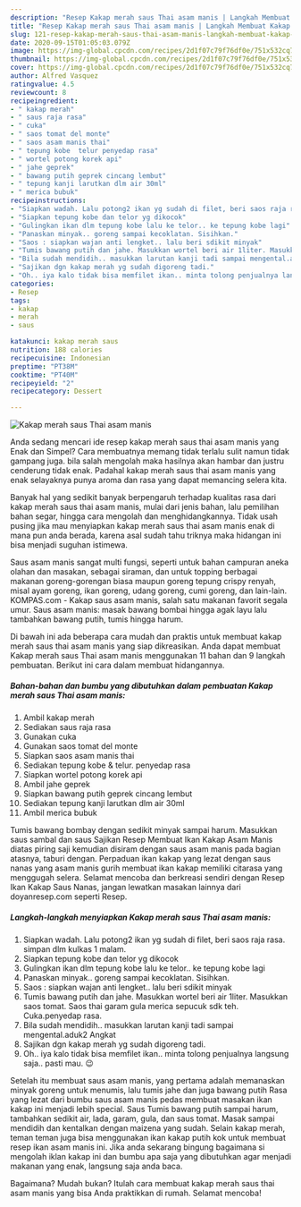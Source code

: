 ```yaml
---
description: "Resep Kakap merah saus Thai asam manis | Langkah Membuat Kakap merah saus Thai asam manis Yang Sedap"
title: "Resep Kakap merah saus Thai asam manis | Langkah Membuat Kakap merah saus Thai asam manis Yang Sedap"
slug: 121-resep-kakap-merah-saus-thai-asam-manis-langkah-membuat-kakap-merah-saus-thai-asam-manis-yang-sedap
date: 2020-09-15T01:05:03.079Z
image: https://img-global.cpcdn.com/recipes/2d1f07c79f76df0e/751x532cq70/kakap-merah-saus-thai-asam-manis-foto-resep-utama.jpg
thumbnail: https://img-global.cpcdn.com/recipes/2d1f07c79f76df0e/751x532cq70/kakap-merah-saus-thai-asam-manis-foto-resep-utama.jpg
cover: https://img-global.cpcdn.com/recipes/2d1f07c79f76df0e/751x532cq70/kakap-merah-saus-thai-asam-manis-foto-resep-utama.jpg
author: Alfred Vasquez
ratingvalue: 4.5
reviewcount: 8
recipeingredient:
- " kakap merah"
- " saus raja rasa"
- " cuka"
- " saos tomat del monte"
- " saos asam manis thai"
- " tepung kobe  telur penyedap rasa"
- " wortel potong korek api"
- " jahe geprek"
- " bawang putih geprek cincang lembut"
- " tepung kanji larutkan dlm air 30ml"
- " merica bubuk"
recipeinstructions:
- "Siapkan wadah. Lalu potong2 ikan yg sudah di filet, beri saos raja rasa. simpan dlm kulkas 1 malam."
- "Siapkan tepung kobe dan telor yg dikocok"
- "Gulingkan ikan dlm tepung kobe lalu ke telor.. ke tepung kobe lagi"
- "Panaskan minyak.. goreng sampai kecoklatan. Sisihkan."
- "Saos : siapkan wajan anti lengket.. lalu beri sdikit minyak"
- "Tumis bawang putih dan jahe. Masukkan wortel beri air 1liter. Masukkan saos tomat. Saos thai garam gula merica sepucuk sdk teh. Cuka.penyedap rasa."
- "Bila sudah mendidih.. masukkan larutan kanji tadi sampai mengental.aduk2 Angkat"
- "Sajikan dgn kakap merah yg sudah digoreng tadi."
- "Oh.. iya kalo tidak bisa memfilet ikan.. minta tolong penjualnya langsung saja.. pasti mau. 😉"
categories:
- Resep
tags:
- kakap
- merah
- saus

katakunci: kakap merah saus 
nutrition: 188 calories
recipecuisine: Indonesian
preptime: "PT38M"
cooktime: "PT40M"
recipeyield: "2"
recipecategory: Dessert

---
```



![Kakap merah saus Thai asam manis](https://img-global.cpcdn.com/recipes/2d1f07c79f76df0e/751x532cq70/kakap-merah-saus-thai-asam-manis-foto-resep-utama.jpg)

Anda sedang mencari ide resep kakap merah saus thai asam manis yang Enak dan Simpel? Cara membuatnya memang tidak terlalu sulit namun tidak gampang juga. bila salah mengolah maka hasilnya akan hambar dan justru cenderung tidak enak. Padahal kakap merah saus thai asam manis yang enak selayaknya punya aroma dan rasa yang dapat memancing selera kita.

Banyak hal yang sedikit banyak berpengaruh terhadap kualitas rasa dari kakap merah saus thai asam manis, mulai dari jenis bahan, lalu pemilihan bahan segar, hingga cara mengolah dan menghidangkannya. Tidak usah pusing jika mau menyiapkan kakap merah saus thai asam manis enak di mana pun anda berada, karena asal sudah tahu triknya maka hidangan ini bisa menjadi suguhan istimewa.

Saus asam manis sangat multi fungsi, seperti untuk bahan campuran aneka olahan dan masakan, sebagai siraman, dan untuk topping berbagai makanan goreng-gorengan biasa maupun goreng tepung crispy renyah, misal ayam goreng, ikan goreng, udang goreng, cumi goreng, dan lain-lain. KOMPAS.com - Kakap saus asam manis, salah satu makanan favorit segala umur. Saus asam manis: masak bawang bombai hingga agak layu lalu tambahkan bawang putih, tumis hingga harum.


Di bawah ini ada beberapa cara mudah dan praktis untuk membuat kakap merah saus thai asam manis yang siap dikreasikan. Anda dapat membuat Kakap merah saus Thai asam manis menggunakan 11 bahan dan 9 langkah pembuatan. Berikut ini cara dalam membuat hidangannya.

<!--inarticleads1-->

##### Bahan-bahan dan bumbu yang dibutuhkan dalam pembuatan Kakap merah saus Thai asam manis:

1. Ambil  kakap merah
1. Sediakan  saus raja rasa
1. Gunakan  cuka
1. Gunakan  saos tomat del monte
1. Siapkan  saos asam manis thai
1. Sediakan  tepung kobe &amp; telur. penyedap rasa
1. Siapkan  wortel potong korek api
1. Ambil  jahe geprek
1. Siapkan  bawang putih geprek cincang lembut
1. Sediakan  tepung kanji larutkan dlm air 30ml
1. Ambil  merica bubuk


Tumis bawang bombay dengan sedikit minyak sampai harum. Masukkan saus sambal dan saus Sajikan Resep Membuat Ikan Kakap Asam Manis diatas piring saji kemudian disiram dengan saus asam manis pada bagian atasnya, taburi dengan. Perpaduan ikan kakap yang lezat dengan saus nanas yang asam manis gurih membuat ikan kakap memiliki citarasa yang menggugah selera. Selamat mencoba dan berkreasi sendiri dengan Resep Ikan Kakap Saus Nanas, jangan lewatkan masakan lainnya dari doyanresep.com seperti Resep. 

<!--inarticleads2-->

##### Langkah-langkah menyiapkan Kakap merah saus Thai asam manis:

1. Siapkan wadah. Lalu potong2 ikan yg sudah di filet, beri saos raja rasa. simpan dlm kulkas 1 malam.
1. Siapkan tepung kobe dan telor yg dikocok
1. Gulingkan ikan dlm tepung kobe lalu ke telor.. ke tepung kobe lagi
1. Panaskan minyak.. goreng sampai kecoklatan. Sisihkan.
1. Saos : siapkan wajan anti lengket.. lalu beri sdikit minyak
1. Tumis bawang putih dan jahe. Masukkan wortel beri air 1liter. Masukkan saos tomat. Saos thai garam gula merica sepucuk sdk teh. Cuka.penyedap rasa.
1. Bila sudah mendidih.. masukkan larutan kanji tadi sampai mengental.aduk2 Angkat
1. Sajikan dgn kakap merah yg sudah digoreng tadi.
1. Oh.. iya kalo tidak bisa memfilet ikan.. minta tolong penjualnya langsung saja.. pasti mau. 😉


Setelah itu membuat saus asam manis, yang pertama adalah memanaskan minyak goreng untuk menumis, lalu tumis jahe dan juga bawang putih Rasa yang lezat dari bumbu saus asam manis pedas membuat masakan ikan kakap ini menjadi lebih special. Saus Tumis bawang putih sampai harum, tambahkan sedikit air, lada, garam, gula, dan saus tomat. Masak sampai mendidih dan kentalkan dengan maizena yang sudah. Selain kakap merah, teman teman juga bisa menggunakan ikan kakap putih kok untuk membuat resep ikan asam manis ini. Jika anda sekarang bingung bagaimana si mengolah iklan kakap ini dan bumbu apa saja yang dibutuhkan agar menjadi makanan yang enak, langsung saja anda baca. 

Bagaimana? Mudah bukan? Itulah cara membuat kakap merah saus thai asam manis yang bisa Anda praktikkan di rumah. Selamat mencoba!
